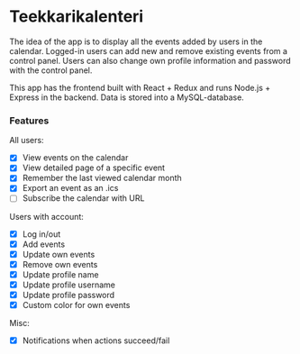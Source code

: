 # Teekkarikalenteri
The idea of the app is to display all the events added by users in the calendar. Logged-in users can add new and remove existing events from a control panel. Users can also change own profile information and password with the control panel.

This app has the frontend built with React + Redux and runs Node.js + Express in the backend. Data is stored into a MySQL-database.

### Features

All users:
  - [x] View events on the calendar
  - [x] View detailed page of a specific event
  - [x] Remember the last viewed calendar month
  - [x] Export an event as an .ics
  - [ ] Subscribe the calendar with URL  

Users with account:
  - [x] Log in/out
  - [x] Add events
  - [x] Update own events
  - [x] Remove own events
  - [x] Update profile name
  - [x] Update profile username
  - [x] Update profile password
  - [x] Custom color for own events

Misc:
  - [x] Notifications when actions succeed/fail

